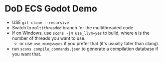 # DoD ECS Godot Demo
* USE `git clone --recursive`
* Switch to `multithreaded` branch for the multithreaded code
* If on Windows, use `scons -jN use_llvm=yes` to build, where `N` is the number of threads you want to use.
  - or use `use_mingw=yes` if you prefer that (it's usually fater than clang).
* run `scons compile_commands.json` to generate a compilation database if you want that.
